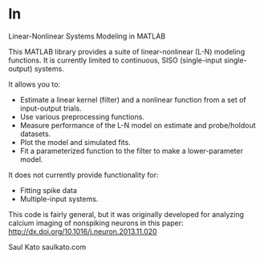 ln
==

Linear-Nonlinear Systems Modeling in MATLAB

This MATLAB library provides a suite of linear-nonlinear (L-N) modeling functions. 
It is currently limited to continuous, SISO (single-input single-output) systems.

It allows you to:
* Estimate a linear kernel (filter) and a nonlinear function from a set of input-output trials.
* Use various preprocessing functions.
* Measure performance of the L-N model on estimate and probe/holdout datasets.
* Plot the model and simulated fits.
* Fit a parameterized function to the filter to make a lower-parameter model.

It does not currently provide functionality for:
* Fitting spike data
* Multiple-input systems. 

This code is fairly general, but it was originally developed for analyzing calcium imaging of 
nonspiking neurons in this paper:  http://dx.doi.org/10.1016/j.neuron.2013.11.020


Saul Kato
saulkato.com
